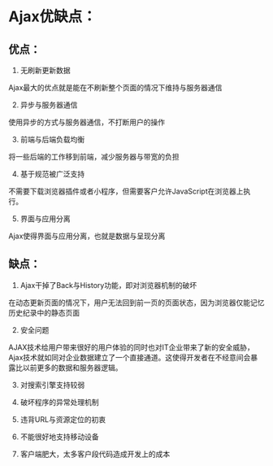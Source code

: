 # Ajax优缺点：

## 优点：

1. 无刷新更新数据

Ajax最大的优点就是能在不刷新整个页面的情况下维持与服务器通信

2. 异步与服务器通信

使用异步的方式与服务器通信，不打断用户的操作

3. 前端与后端负载均衡

将一些后端的工作移到前端，减少服务器与带宽的负担

4. 基于规范被广泛支持

不需要下载浏览器插件或者小程序，但需要客户允许JavaScript在浏览器上执行。

5. 界面与应用分离

Ajax使得界面与应用分离，也就是数据与呈现分离

 

## 缺点：

1. Ajax干掉了Back与History功能，即对浏览器机制的破坏

在动态更新页面的情况下，用户无法回到前一页的页面状态，因为浏览器仅能记忆历史纪录中的静态页面

2. 安全问题

AJAX技术给用户带来很好的用户体验的同时也对IT企业带来了新的安全威胁，Ajax技术就如同对企业数据建立了一个直接通道。这使得开发者在不经意间会暴露比以前更多的数据和服务器逻辑。

3. 对搜索引擎支持较弱

4. 破坏程序的异常处理机制

5. 违背URL与资源定位的初衷

6. 不能很好地支持移动设备

7. 客户端肥大，太多客户段代码造成开发上的成本